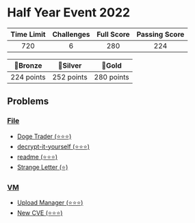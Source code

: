 # Half Year Event 2022

| Time Limit | Challenges | Full Score | Passing Score |
| :--------: | :--------: | :--------: | :-----------: |
|    720     |     6      |    280     |      224      |

|  🥉Bronze  |  🥈Silver  |   🥇Gold   |
| :--------: | :--------: | :--------: |
| 224 points | 252 points | 280 points |

## Problems

### [File](File)

- [Doge Trader (⭐⭐⭐)](File/Doge-Trader)
- [decrypt-it-yourself (⭐⭐⭐)](File/decrypt-it-yourself)
- [readme (⭐⭐⭐)](File/readme)
- [Strange Letter (⭐)](File/Strange-Letter)

### [VM](VM)

- [Upload Manager (⭐⭐⭐)](VM)
- [New CVE (⭐⭐⭐)](VM)
